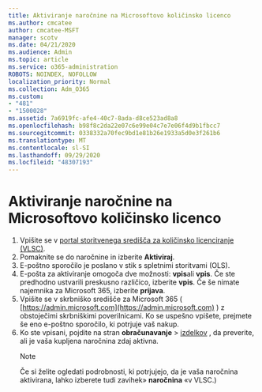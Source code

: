 ```yaml
---
title: Aktiviranje naročnine na Microsoftovo količinsko licenco
ms.author: cmcatee
author: cmcatee-MSFT
manager: scotv
ms.date: 04/21/2020
ms.audience: Admin
ms.topic: article
ms.service: o365-administration
ROBOTS: NOINDEX, NOFOLLOW
localization_priority: Normal
ms.collection: Adm_O365
ms.custom:
- "481"
- "1500028"
ms.assetid: 7a6919fc-afe4-40c7-8ada-d8ce523ad8a8
ms.openlocfilehash: b98f8c2da22e07c6e99e04c7e7e06f4d9b1fbcc7
ms.sourcegitcommit: 0338332a70fec9bd1e81b26e1933a5d0e3f261b6
ms.translationtype: MT
ms.contentlocale: sl-SI
ms.lasthandoff: 09/29/2020
ms.locfileid: "48307193"
---
```

# <a name="activating-a-microsoft-volume-license-subscription"></a>Aktiviranje naročnine na Microsoftovo količinsko licenco

1. Vpišite se v [portal storitvenega središča za količinsko licenciranje (VLSC)](https://go.microsoft.com/fwlink/p/?LinkId=329762).
2. Pomaknite se do naročnine in izberite **Aktiviraj**.
3. E-poštno sporočilo je poslano v stik s spletnimi storitvami (OLS).
4. E-pošta za aktiviranje omogoča dve možnosti: **vpis**ali **vpis**. Če ste predhodno ustvarili preskusno različico, izberite **vpis**. Če še nimate najemnika za Microsoft 365, izberite **prijava**.
5. Vpišite se v skrbniško središče za Microsoft 365 ( [https://admin.microsoft.com](https://admin.microsoft.com) ) z obstoječimi skrbniškimi poverilnicami. Ko se uspešno vpišete, prejmete še eno e-poštno sporočilo, ki potrjuje vaš nakup.
6. Ko ste vpisani, pojdite na stran **obračunavanje** \> [izdelkov](https://go.microsoft.com/fwlink/p/?linkid=842054) , da preverite, ali je vaša kupljena naročnina zdaj aktivna. 
    > [!NOTE]
    > Če si želite ogledati podrobnosti, ki potrjujejo, da je vaša naročnina aktivirana, lahko izberete tudi zavihek» **naročnina** «v VLSC.)
